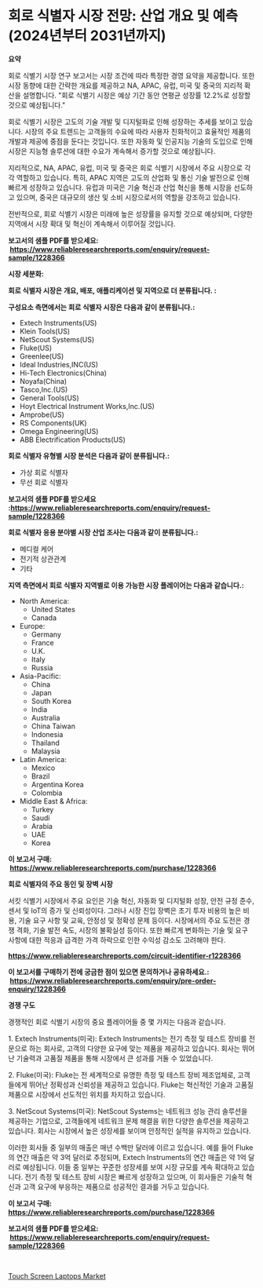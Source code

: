 <p><h1>회로 식별자 시장 전망: 산업 개요 및 예측 (2024년부터 2031년까지)</h1></p><p><strong>요약</strong></p>
<p><p>회로 식별기 시장 연구 보고서는 시장 조건에 따라 특정한 경영 요약을 제공합니다. 또한 시장 동향에 대한 간략한 개요를 제공하고 NA, APAC, 유럽, 미국 및 중국의 지리적 확산을 설명합니다. "회로 식별기 시장은 예상 기간 동안 연평균 성장률 12.2%로 성장할 것으로 예상됩니다." </p><p>회로 식별기 시장은 고도의 기술 개발 및 디지털화로 인해 성장하는 추세를 보이고 있습니다. 시장의 주요 트렌드는 고객들의 수요에 따라 사용자 친화적이고 효율적인 제품의 개발과 제공에 중점을 둔다는 것입니다. 또한 자동화 및 인공지능 기술의 도입으로 인해 시장은 지능형 솔루션에 대한 수요가 계속해서 증가할 것으로 예상됩니다.</p><p>지리적으로, NA, APAC, 유럽, 미국 및 중국은 회로 식별기 시장에서 주요 시장으로 각각 역할하고 있습니다. 특히, APAC 지역은 고도의 산업화 및 통신 기술 발전으로 인해 빠르게 성장하고 있습니다. 유럽과 미국은 기술 혁신과 산업 혁신을 통해 시장을 선도하고 있으며, 중국은 대규모의 생산 및 소비 시장으로서의 역할을 강조하고 있습니다.</p><p>전반적으로, 회로 식별기 시장은 미래에 높은 성장률을 유지할 것으로 예상되며, 다양한 지역에서 시장 확대 및 혁신이 계속해서 이루어질 것입니다.</p></p>
<p><strong>보고서의 샘플 PDF를 받으세요: &nbsp;<a href="https://www.reliableresearchreports.com/enquiry/request-sample/1228366">https://www.reliableresearchreports.com/enquiry/request-sample/1228366</a></strong></p>
<p><strong>시장 세분화:</strong></p>
<p><strong> 회로 식별자 시장은 개요, 배포, 애플리케이션 및 지역으로 더 분류됩니다. :</strong></p>
<p><strong>구성요소 측면에서는 회로 식별자 시장은 다음과 같이 분류됩니다.:</strong></p>
<p><ul><li>Extech Instruments(US)</li><li>Klein Tools(US)</li><li>NetScout Systems(US)</li><li>Fluke(US)</li><li>Greenlee(US)</li><li>Ideal Industries,INC(US)</li><li>Hi-Tech Electronics(China)</li><li>Noyafa(China)</li><li>Tasco,Inc.(US)</li><li>General Tools(US)</li><li>Hoyt Electrical Instrument Works,Inc.(US)</li><li>Amprobe(US)</li><li>RS Components(UK)</li><li>Omega Engineering(US)</li><li>ABB Electrification Products(US)</li></ul></p>
<p><strong> 회로 식별자 유형별 시장 분석은 다음과 같이 분류됩니다.:</strong></p>
<p><ul><li>가상 회로 식별자</li><li>무선 회로 식별자</li></ul></p>
<p><strong>보고서의 샘플 PDF를 받으세요 :<a href="https://www.reliableresearchreports.com/enquiry/request-sample/1228366">https://www.reliableresearchreports.com/enquiry/request-sample/1228366</a></strong></p>
<p><strong> 회로 식별자 응용 분야별 시장 산업 조사는 다음과 같이 분류됩니다.:</strong></p>
<p><ul><li>메디컬 케어</li><li>전기적 상관관계</li><li>기타</li></ul></p>
<p><strong>지역 측면에서 회로 식별자 지역별로 이용 가능한 시장 플레이어는 다음과 같습니다.:</strong></p>
<p><ul>
    <li>
        North America:
        <ul>
            <li>United States</li>
            <li>Canada</li>
        </ul>
    </li>
    <li>
        Europe:
        <ul>
            <li>Germany</li>
            <li>France</li>
            <li>U.K.</li>
            <li>Italy</li>
            <li>Russia</li>
        </ul>
    </li>
    <li>
        Asia-Pacific:
        <ul>
            <li>China</li>
            <li>Japan</li>
            <li>South Korea</li>
            <li>India</li>
            <li>Australia</li>
            <li>China Taiwan</li>
            <li>Indonesia</li>
            <li>Thailand</li>
            <li>Malaysia</li>
        </ul>
    </li>
    <li>
        Latin America:
        <ul>
            <li>Mexico</li>
            <li>Brazil</li>
            <li>Argentina Korea</li>
            <li>Colombia</li>
        </ul>
    </li>
    <li>
        Middle East & Africa:
        <ul>
            <li>Turkey</li>
            <li>Saudi</li>
            <li>Arabia</li>
            <li>UAE</li>
            <li>Korea</li>
        </ul>
    </li>
    </ul></p>
<p><strong>이 보고서 구매: &nbsp;<a href="https://www.reliableresearchreports.com/purchase/1228366">https://www.reliableresearchreports.com/purchase/1228366</a></strong></p>
<p><strong>회로 식별자의 주요 동인 및 장벽 시장</strong></p>
<p><p>서킷 식별기 시장에서 주요 요인은 기술 혁신, 자동화 및 디지털화 성장, 안전 규정 준수, 센서 및 IoT의 증가 및 신뢰성이다. 그러나 시장 진입 장벽은 초기 투자 비용의 높은 비용, 기술 요구 사항 및 교육, 안정성 및 정확성 문제 등이다. 시장에서의 주요 도전은 경쟁 격화, 기술 발전 속도, 시장의 불확실성 등이다. 또한 빠르게 변화하는 기술 및 요구 사항에 대한 적응과 급격한 가격 하락으로 인한 수익성 감소도 고려해야 한다.</p></p>
<p><strong><a href="https://www.reliableresearchreports.com/circuit-identifier-r1228366">https://www.reliableresearchreports.com/circuit-identifier-r1228366</a></strong></p>
<p><strong>이 보고서를 구매하기 전에 궁금한 점이 있으면 문의하거나 공유하세요.: &nbsp;<a href="https://www.reliableresearchreports.com/enquiry/pre-order-enquiry/1228366">https://www.reliableresearchreports.com/enquiry/pre-order-enquiry/1228366</a></strong></p>
<p><strong>경쟁 구도</strong></p>
<p><p>경쟁적인 회로 식별기 시장의 중요 플레이어들 중 몇 가지는 다음과 같습니다.</p><p>1. Extech Instruments(미국): Extech Instruments는 전기 측정 및 테스트 장비를 전문으로 하는 회사로, 고객의 다양한 요구에 맞는 제품을 제공하고 있습니다. 회사는 뛰어난 기술력과 고품질 제품을 통해 시장에서 큰 성과를 거둘 수 있었습니다.</p><p>2. Fluke(미국): Fluke는 전 세계적으로 유명한 측정 및 테스트 장비 제조업체로, 고객들에게 뛰어난 정확성과 신뢰성을 제공하고 있습니다. Fluke는 혁신적인 기술과 고품질 제품으로 시장에서 선도적인 위치를 차지하고 있습니다.</p><p>3. NetScout Systems(미국): NetScout Systems는 네트워크 성능 관리 솔루션을 제공하는 기업으로, 고객들에게 네트워크 문제 해결을 위한 다양한 솔루션을 제공하고 있습니다. 회사는 시장에서 높은 성장세를 보이며 안정적인 실적을 유지하고 있습니다.</p><p>이러한 회사들 중 일부의 매출은 매년 수백만 달러에 이르고 있습니다. 예를 들어 Fluke의 연간 매출은 약 3억 달러로 추정되며, Extech Instruments의 연간 매출은 약 1억 달러로 예상됩니다. 이들 중 일부는 꾸준한 성장세를 보여 시장 규모를 계속 확대하고 있습니다. 전기 측정 및 테스트 장비 시장은 빠르게 성장하고 있으며, 이 회사들은 기술적 혁신과 고객 요구에 부응하는 제품으로 성공적인 결과를 거두고 있습니다.</p></p>
<p><strong>이 보고서 구매: &nbsp; <a href="https://www.reliableresearchreports.com/purchase/1228366">https://www.reliableresearchreports.com/purchase/1228366</a></strong></p>
<p><strong>보고서의 샘플 PDF를 받으세요: &nbsp;<a href="https://www.reliableresearchreports.com/enquiry/request-sample/1228366">https://www.reliableresearchreports.com/enquiry/request-sample/1228366</a></strong><strong></strong></p>
<p>&nbsp;</p>
<p><p><a href="https://github.com/GroverBarry/Market-Research-Report-List-4/blob/main/touch-screen-laptops-market.md">Touch Screen Laptops Market</a></p></p>